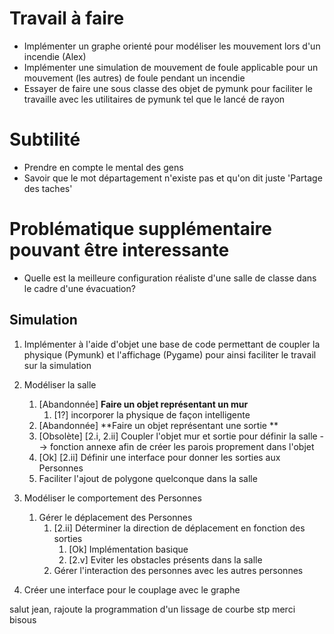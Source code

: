 ﻿# Travail à faire
- Implémenter un graphe orienté pour modéliser les mouvement lors d'un incendie (Alex)
- Implémenter une simulation de mouvement de foule applicable pour un mouvement  (les autres)
 de foule pendant un incendie
- Essayer de faire une sous classe des objet de pymunk pour faciliter le travaille avec les
 utilitaires de pymunk tel que le lancé de rayon

# Subtilité
- Prendre en compte le mental des gens
- Savoir que le mot départagement n'existe pas et qu'on dit juste 'Partage des taches'

# Problématique supplémentaire pouvant être interessante

- Quelle est la meilleure configuration réaliste d'une salle de classe dans le cadre d'une évacuation?

## Simulation
1. Implémenter à l'aide d'objet une base de code permettant de
 coupler la physique (Pymunk) et l'affichage (Pygame) pour ainsi
 faciliter le travail sur la simulation

2. Modéliser la salle 
	1.  [Abandonnée] **Faire un objet représentant un mur**
		1. [1?] incorporer la physique de façon intelligente
	2. [Abandonnée] **Faire un objet représentant une sortie **
	3. [Obsolète] [2.i, 2.ii] Coupler l'objet mur et sortie pour définir la salle  --> fonction annexe afin de créer les parois proprement dans l'objet
	4. [Ok] [2.ii] Définir une interface pour donner les sorties aux Personnes
	5. Faciliter l'ajout de polygone quelconque dans la salle

3.  Modéliser le comportement des Personnes
	1. Gérer le déplacement des Personnes
		1. [2.ii] Déterminer la direction de déplacement en fonction des sorties
			1. [Ok] Implémentation basique
			2. [2.v] Eviter les obstacles présents dans la salle
		2. Gérer l'interaction des personnes avec les autres personnes

4. Créer une interface pour le couplage avec le graphe



salut jean, rajoute la programmation d'un lissage de courbe stp merci bisous
